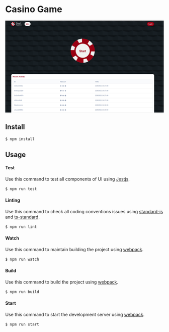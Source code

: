 # Casino Game
[![screenshot](src/assets/images/screenshot.png?raw=true)]()
## Install

```bash
$ npm install
```

## Usage

#### Test

Use this command to test all components of UI using [Jestjs](https://jestjs.io/).

```bash
$ npm run test
```

#### Linting

Use this command to check all coding conventions issues using [standard-js](https://standardjs.com/) and [ts-standard](https://github.com/standard/ts-standard).

```bash
$ npm run lint
```

#### Watch

Use this command to maintain building the project using [webpack](https://webpack.js.org/).

```bash
$ npm run watch
```

#### Build

Use this command to build the project using [webpack](https://webpack.js.org/).

```bash
$ npm run build
```

#### Start

Use this command to start the development server using [webpack](https://webpack.js.org/).

```bash
$ npm run start
```
